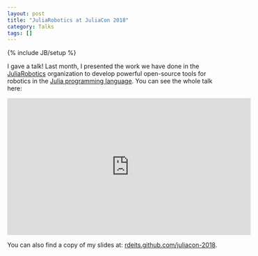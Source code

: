 ```yaml
---
layout: post
title: "JuliaRobotics at JuliaCon 2018"
category: Talks
tags: []
---
```

{% include JB/setup %}

I gave a talk! Last month, I presented the work we have done in the [JuliaRobotics](http://www.juliarobotics.org/) organization to develop powerful open-source tools for robotics in the [Julia programming language](https://julialang.org/). You can see the whole talk here:

<iframe width="560" height="315" src="https://www.youtube.com/embed/dmWQtI3DFFo?rel=0" frameborder="0" allow="autoplay; encrypted-media" allowfullscreen></iframe>

You can also find a copy of my slides at: [rdeits.github.com/juliacon-2018](http://rdeits.github.com/juliacon-2018).

